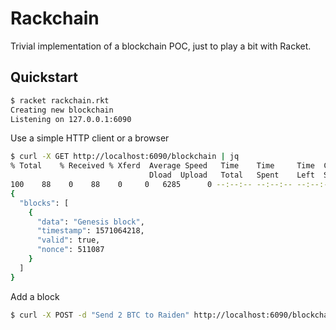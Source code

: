 Rackchain
=========
Trivial implementation of a blockchain POC, just to play a bit with Racket.

## Quickstart

```sh
$ racket rackchain.rkt
Creating new blockchain
Listening on 127.0.0.1:6090
```

Use a simple HTTP client or a browser

```sh
$ curl -X GET http://localhost:6090/blockchain | jq
% Total    % Received % Xferd  Average Speed   Time    Time     Time  Current
                               Dload  Upload   Total   Spent    Left  Speed
100    88    0    88    0     0   6285      0 --:--:-- --:--:-- --:--:--  6285
{
  "blocks": [
    {
      "data": "Genesis block",
      "timestamp": 1571064218,
      "valid": true,
      "nonce": 511087
    }
  ]
}
```

Add a block

```sh
$ curl -X POST -d "Send 2 BTC to Raiden" http://localhost:6090/blockchain
```
